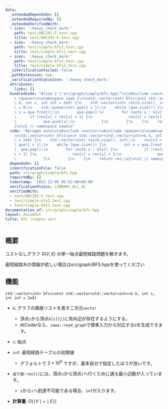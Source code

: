 ```yaml
---
data:
  _extendedDependsOn: []
  _extendedRequiredBy: []
  _extendedVerifiedWith:
  - icon: ':heavy_check_mark:'
    path: test/ABC291-F.test.cpp
    title: test/ABC291-F.test.cpp
  - icon: ':heavy_check_mark:'
    path: test/simple-bfs1.test.cpp
    title: test/simple-bfs1.test.cpp
  - icon: ':heavy_check_mark:'
    path: test/simple-bfs2.test.cpp
    title: test/simple-bfs2.test.cpp
  _isVerificationFailed: false
  _pathExtension: hpp
  _verificationStatusIcon: ':heavy_check_mark:'
  attributes:
    links: []
  bundledCode: "#line 2 \"src/graph/simple/bfs.hpp\"\n\n#include <vector>\n#include\
    \ <queue>\n\nnamespace zawa {\n\nstd::vector<int> bfs(const std::vector<std::vector<int>>&\
    \ G, int s, int inf = 2e9) {\n    std::vector<int> res(G.size(), inf);\n    res[s]\
    \ = 0;\n    std::queue<int> que({ s });\n    while (que.size()) {\n        int\
    \ v = que.front();\n        que.pop();\n        for (auto x : G[v]) {\n      \
    \      if (res[x] > res[v] + 1) {\n                res[x] = res[v] + 1;\n    \
    \            que.push(x);\n            }\n        }\n    }\n    return res;\n\
    }\n\n} // namespace zawa\n"
  code: "#pragma once\n\n#include <vector>\n#include <queue>\n\nnamespace zawa {\n\
    \nstd::vector<int> bfs(const std::vector<std::vector<int>>& G, int s, int inf\
    \ = 2e9) {\n    std::vector<int> res(G.size(), inf);\n    res[s] = 0;\n    std::queue<int>\
    \ que({ s });\n    while (que.size()) {\n        int v = que.front();\n      \
    \  que.pop();\n        for (auto x : G[v]) {\n            if (res[x] > res[v]\
    \ + 1) {\n                res[x] = res[v] + 1;\n                que.push(x);\n\
    \            }\n        }\n    }\n    return res;\n}\n\n} // namespace zawa\n"
  dependsOn: []
  isVerificationFile: false
  path: src/graph/simple/bfs.hpp
  requiredBy: []
  timestamp: '2022-12-06 05:52:08+09:00'
  verificationStatus: LIBRARY_ALL_AC
  verifiedWith:
  - test/ABC291-F.test.cpp
  - test/simple-bfs2.test.cpp
  - test/simple-bfs1.test.cpp
documentation_of: src/graph/simple/bfs.hpp
layout: document
title: bfs (simple ver)
---
```


## 概要
コストなしグラフ $G(V, E)$ の単一始点最短経路問題を解きます。

最短経路木の情報が欲しい場合はsrc/graph/BFS.hppを使ってください

## 機能

`std::vector<int> bfs(const std::vector<std::vector<int>>& G, int s, int inf = 2e9)`
- `G`: グラフの隣接リストを表す二次元`vector`
	- 頂点`i`から頂点`G[i][j]`に有向辺が存在するようにする。
	- AtCoderなら、`zawa::read_graph`で標準入力から対応する`G`を生成できます。

- `s`: 始点

- `inf`: 最短経路テーブルの初期値
	- デフォルトで $2\times 10^9$ ですが、基本自分で指定したほうが良いです。

- `返り値`: `res[i]`には、頂点`s`から頂点`i`へ行くために通る最小辺数が入っています。
	- `s`から`i`へ到達不可能である場合、`inf`が入ります。

- **計算量**: $O(\mid V \mid + \mid E \mid)$
